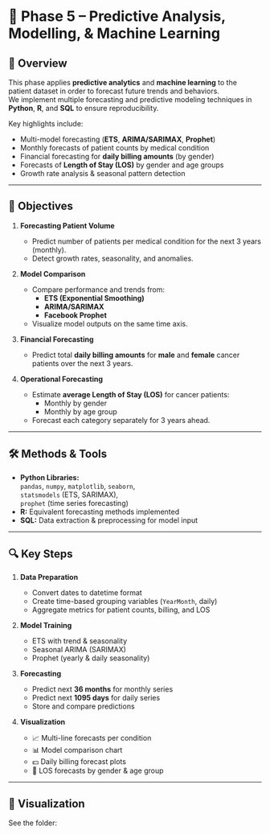# 🤖 Phase 5 – Predictive Analysis, Modelling, & Machine Learning

## 📌 Overview
This phase applies **predictive analytics** and **machine learning** to the patient dataset in order to forecast future trends and behaviors.  
We implement multiple forecasting and predictive modeling techniques in **Python**, **R**, and **SQL** to ensure reproducibility.

Key highlights include:
- Multi-model forecasting (**ETS**, **ARIMA/SARIMAX**, **Prophet**)
- Monthly forecasts of patient counts by medical condition
- Financial forecasting for **daily billing amounts** (by gender)
- Forecasts of **Length of Stay (LOS)** by gender and age groups
- Growth rate analysis & seasonal pattern detection

---

## 🎯 Objectives
1. **Forecasting Patient Volume**
   - Predict number of patients per medical condition for the next 3 years (monthly).
   - Detect growth rates, seasonality, and anomalies.
   
2. **Model Comparison**
   - Compare performance and trends from:
     - **ETS (Exponential Smoothing)**
     - **ARIMA/SARIMAX**
     - **Facebook Prophet**
   - Visualize model outputs on the same time axis.

3. **Financial Forecasting**
   - Predict total **daily billing amounts** for **male** and **female** cancer patients over the next 3 years.

4. **Operational Forecasting**
   - Estimate **average Length of Stay (LOS)** for cancer patients:
     - Monthly by gender
     - Monthly by age group
   - Forecast each category separately for 3 years ahead.

---

## 🛠 Methods & Tools
- **Python Libraries:**  
  `pandas`, `numpy`, `matplotlib`, `seaborn`,  
  `statsmodels` (ETS, SARIMAX),  
  `prophet` (time series forecasting)  
- **R:** Equivalent forecasting methods implemented  
- **SQL:** Data extraction & preprocessing for model input

---

## 🔍 Key Steps
1. **Data Preparation**
   - Convert dates to datetime format
   - Create time-based grouping variables (`YearMonth`, daily)
   - Aggregate metrics for patient counts, billing, and LOS

2. **Model Training**
   - ETS with trend & seasonality
   - Seasonal ARIMA (SARIMAX)
   - Prophet (yearly & daily seasonality)

3. **Forecasting**
   - Predict next **36 months** for monthly series
   - Predict next **1095 days** for daily series
   - Store and compare predictions

4. **Visualization**
   - 📈 Multi-line forecasts per condition
   - 📊 Model comparison chart
   - 💵 Daily billing forecast plots
   - 🏥 LOS forecasts by gender & age group

---

## 📂 Visualization
See the folder:

